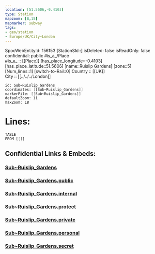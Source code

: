 ```yaml
---
location: [51.5606,-0.4103] 
type: Station 
mapzoom: [8,15] 
mapmarker: subway 
tags:
- geo/station
- Europe/UK/City~London
---
```

SpocWebEntityId: 156153
[StationSId::] 
isDeleted: false
isReadOnly: false
confidential: public
#is_a_/Place  
#is_a_ :: [[Place]] 
[has_place_longitude::-0.4103] 
[has_place_latitude::51.5606] 
[name::Ruislip Gardens] 
[zone::5] 
[Num_lines::1] 
[switch-to-Rail::0] 
Country :: [[UK]]  
City :: [[../../../London]]  


```leaflet
id: Sub~Ruislip_Gardens
coordinates: [[Sub~Ruislip_Gardens]] 
markerFile: [[Sub~Ruislip_Gardens]] 
defaultZoom: 11 
maxZoom: 18
```


# Lines: 
```dataview
TABLE 
FROM [[]] 
```


## Confidential Links & Embeds: 

### [Sub~Ruislip_Gardens](/_Standards/Earth/Continent/Europe/Europe~North/UK/England/Regions~England/London,Greater/cities~GreaterLondon/Underground/Station/Sub~Ruislip_Gardens.md) 

### [Sub~Ruislip_Gardens.public](/_public/Earth/Continent/Europe/Europe~North/UK/England/Regions~England/London,Greater/cities~GreaterLondon/Underground/Station/Sub~Ruislip_Gardens.public.md) 

### [Sub~Ruislip_Gardens.internal](/_internal/Earth/Continent/Europe/Europe~North/UK/England/Regions~England/London,Greater/cities~GreaterLondon/Underground/Station/Sub~Ruislip_Gardens.internal.md) 

### [Sub~Ruislip_Gardens.protect](/_protect/Earth/Continent/Europe/Europe~North/UK/England/Regions~England/London,Greater/cities~GreaterLondon/Underground/Station/Sub~Ruislip_Gardens.protect.md) 

### [Sub~Ruislip_Gardens.private](/_private/Earth/Continent/Europe/Europe~North/UK/England/Regions~England/London,Greater/cities~GreaterLondon/Underground/Station/Sub~Ruislip_Gardens.private.md) 

### [Sub~Ruislip_Gardens.personal](/_personal/Earth/Continent/Europe/Europe~North/UK/England/Regions~England/London,Greater/cities~GreaterLondon/Underground/Station/Sub~Ruislip_Gardens.personal.md) 

### [Sub~Ruislip_Gardens.secret](/_secret/Earth/Continent/Europe/Europe~North/UK/England/Regions~England/London,Greater/cities~GreaterLondon/Underground/Station/Sub~Ruislip_Gardens.secret.md)

